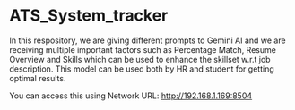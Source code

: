 # ATS_System_tracker
In this respository, we are giving different prompts to Gemini AI and we are receiving multiple important factors such as Percentage Match, Resume Overview and Skills which can be used to enhance the skillset w.r.t job description. This model can be used both by HR and student for getting optimal results.

You can access this using
Network URL: http://192.168.1.169:8504
